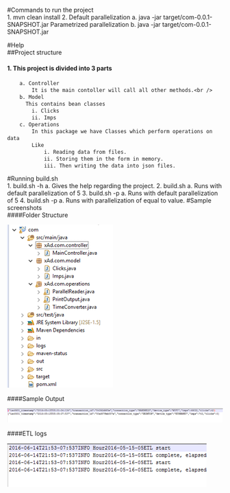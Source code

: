 #Commands to run the project<br />
	1. mvn clean install
	2. Default parallelization
		a. java -jar target/com-0.0.1-SNAPSHOT.jar
	   Parametrized parallelization
		b. java -jar target/com-0.0.1-SNAPSHOT.jar <count>
	   
#Help <br />
##Project structure
####	1. This project is divided into 3 parts
		a. Controller
			It is the main contoller will call all other methods.<br />
		b. Model 
		  This contains bean classes
			i. Clicks
			ii. Imps
		c. Operations 
			In this package we have Classes which perform operations on data 
			Like 
				i. Reading data from files.
				ii. Storing them in the form in memory.
				iii. Then writing the data into json files.
#Running build.sh <br />
	1. build.sh -h
		a. Gives the help regarding the project.
	2. build.sh 
		a. Runs with default parallelization of 5
	3. build.sh -p
		a. Runs with default parallelization of 5
	4. build.sh -p <value>
		a. Runs with parallelization of equal to value.
#Sample screenshots <br />
 ####Folder Structure

![alt tag](https://github.com/ManoranjanSriramagiri/XAd/blob/master/ScreenShots/FolderStructure.PNG)

 ####Sample Output

![alt tag](https://github.com/ManoranjanSriramagiri/XAd/blob/master/ScreenShots/SampleOutPut.PNG)

 ####ETL logs

![alt tag](https://github.com/ManoranjanSriramagiri/XAd/blob/master/ScreenShots/ETLlogs.PNG)
